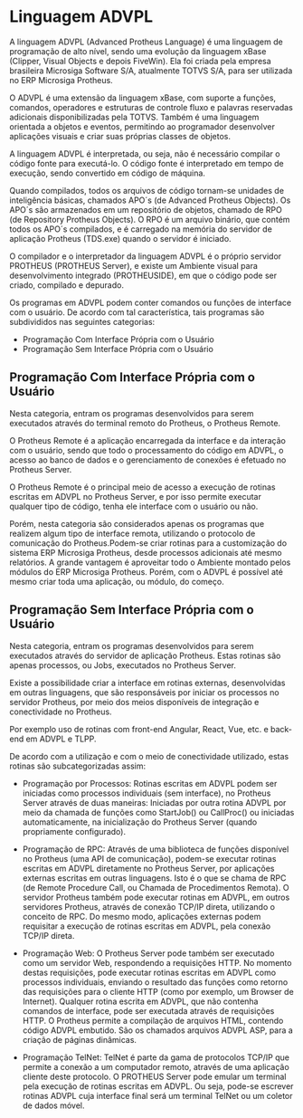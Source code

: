 # Linguagem ADVPL

A linguagem ADVPL (Advanced Protheus Language) é uma linguagem de programação de alto nível, sendo uma evolução da linguagem xBase (Clipper, Visual Objects e depois FiveWin). Ela foi criada pela empresa brasileira Microsiga Software S/A, atualmente TOTVS S/A, para ser utilizada no ERP Microsiga Protheus.

O ADVPL é uma extensão da linguagem xBase, com suporte a funções, comandos, operadores e estruturas de controle fluxo e palavras reservadas adicionais disponibilizadas pela TOTVS. Também é uma linguagem orientada a objetos e eventos, permitindo ao programador desenvolver aplicações visuais e criar suas próprias classes de objetos.

A linguagem ADVPL é interpretada, ou seja, não é necessário compilar o código fonte para executá-lo. O código fonte é interpretado em tempo de execução, sendo convertido em código de máquina.

Quando compilados, todos os arquivos de código tornam-se unidades de inteligência básicas, chamados APO´s (de 
Advanced Protheus Objects). Os APO´s são armazenados em um repositório de objetos, chamado de RPO (de Repository Protheus Objects). O RPO é um arquivo binário, que contém todos os APO´s compilados, e é carregado na memória do servidor de aplicação Protheus (TDS.exe) quando o servidor é iniciado.

O compilador e o interpretador da linguagem ADVPL é o próprio servidor PROTHEUS (PROTHEUS Server), e existe 
um Ambiente visual para desenvolvimento integrado (PROTHEUSIDE), em que o código pode ser criado, compilado e 
depurado.

Os programas em ADVPL podem conter comandos ou funções de interface com o usuário. De acordo com tal 
característica, tais programas são subdivididos nas seguintes categorias:

- Programação Com Interface Própria com o Usuário
- Programação Sem Interface Própria com o Usuário

## Programação Com Interface Própria com o Usuário

Nesta categoria, entram os programas desenvolvidos para serem executados através do terminal remoto do Protheus, o Protheus Remote.

O Protheus Remote é a aplicação encarregada da interface e da interação com o usuário, sendo que todo o processamento do código em ADVPL, o acesso ao banco de dados e o gerenciamento de conexões é efetuado no Protheus Server.

O Protheus Remote é o principal meio de acesso a execução de rotinas escritas em ADVPL no Protheus Server, e por isso permite executar qualquer tipo de código, tenha ele interface com o usuário ou não.

Porém, nesta categoria são considerados apenas os programas que realizem algum tipo de interface remota, utilizando o protocolo de comunicação do Protheus.Podem-se criar rotinas para a customização do sistema ERP Microsiga Protheus, desde processos adicionais até mesmo relatórios. A grande vantagem é aproveitar todo o Ambiente montado pelos módulos do ERP Microsiga Protheus. Porém, com o ADVPL é possível até mesmo criar toda uma aplicação, ou módulo, do começo.


## Programação Sem Interface Própria com o Usuário

Nesta categoria, entram os programas desenvolvidos para serem executados através do servidor de aplicação Protheus. Estas rotinas são apenas processos, ou Jobs, executados no Protheus Server.

Existe a possibilidade criar a interface em rotinas externas, desenvolvidas em outras linguagens, que são 
responsáveis por iniciar os processos no servidor Protheus, por meio dos meios disponíveis de integração e 
conectividade no Protheus.

Por exemplo uso de rotinas com front-end Angular, React, Vue, etc. e back-end em ADVPL e TLPP.

De acordo com a utilização e com o meio de conectividade utilizado, estas rotinas são subcategorizadas assim:

- Programação por Processos: Rotinas escritas em ADVPL podem ser iniciadas como processos individuais 
(sem interface), no Protheus Server através de duas maneiras: Iniciadas por outra rotina ADVPL por meio da 
chamada de funções como StartJob() ou CallProc() ou iniciadas automaticamente, na inicialização do Protheus 
Server (quando propriamente configurado).

- Programação de RPC: Através de uma biblioteca de funções disponível no Protheus (uma API de 
comunicação), podem-se executar rotinas escritas em ADVPL diretamente no Protheus Server, por aplicações 
externas escritas em outras linguagens. Isto é o que se chama de RPC (de Remote Procedure Call, ou 
Chamada de Procedimentos Remota). O servidor Protheus também pode executar rotinas em ADVPL, em 
outros servidores Protheus, através de conexão TCP/IP direta, utilizando o conceito de RPC. Do mesmo modo, 
aplicações externas podem requisitar a execução de rotinas escritas em ADVPL, pela conexão TCP/IP direta.

- Programação Web: O Protheus Server pode também ser executado como um servidor Web, respondendo a 
requisições HTTP. No momento destas requisições, pode executar rotinas escritas em ADVPL como 
processos individuais, enviando o resultado das funções como retorno das requisições para o cliente HTTP 
(como por exemplo, um Browser de Internet). Qualquer rotina escrita em ADVPL, que não contenha comandos 
de interface, pode ser executada através de requisições HTTP. O Protheus permite a compilação de arquivos 
HTML, contendo código ADVPL embutido. São os chamados arquivos ADVPL ASP, para a criação de páginas 
dinâmicas.

- Programação TelNet: TelNet é parte da gama de protocolos TCP/IP que permite a conexão a um computador 
remoto, através de uma aplicação cliente deste protocolo. O PROTHEUS Server pode emular um terminal pela 
execução de rotinas escritas em ADVPL. Ou seja, pode-se escrever rotinas ADVPL cuja interface final será um 
terminal TelNet ou um coletor de dados móvel.
